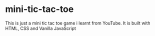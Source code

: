 # mini-tic-tac-toe

This is just a mini tic tac toe game i learnt from YouTube. It is built with HTML, CSS and Vanilla JavaScript
